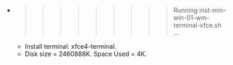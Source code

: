 * >>>>>>>>> Running inst-min-win-01-wm-terminal-xfce.sh ...
  * Install terminal: xfce4-terminal.
  * Disk size = 2460888K. Space Used = 4K.
